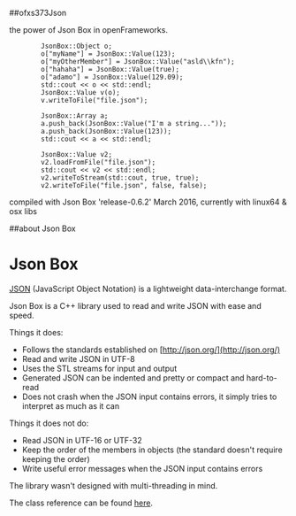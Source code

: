 
##ofxs373Json

the power of Json Box in openFrameworks.

			JsonBox::Object o;
			o["myName"] = JsonBox::Value(123);
			o["myOtherMember"] = JsonBox::Value("asld\\kfn");
			o["hahaha"] = JsonBox::Value(true);
			o["adamo"] = JsonBox::Value(129.09);
			std::cout << o << std::endl;
			JsonBox::Value v(o);
			v.writeToFile("file.json");

			JsonBox::Array a;
			a.push_back(JsonBox::Value("I'm a string..."));
			a.push_back(JsonBox::Value(123));
			std::cout << a << std::endl;

			JsonBox::Value v2;
			v2.loadFromFile("file.json");
			std::cout << v2 << std::endl;
			v2.writeToStream(std::cout, true, true);
			v2.writeToFile("file.json", false, false);

compiled with Json Box 'release-0.6.2' March 2016, 
currently with linux64 & osx libs

##about Json Box

<!-- -*- markdown -*- -->
# Json Box
[JSON](http://json.org/) (JavaScript Object Notation) is a lightweight data-interchange format.

Json Box is a C++ library used to read and write JSON with ease and speed.

Things it does:
* Follows the standards established on [http://json.org/](http://json.org/)
* Read and write JSON in UTF-8
* Uses the STL streams for input and output
* Generated JSON can be indented and pretty or compact and hard-to-read
* Does not crash when the JSON input contains errors, it simply tries to interpret as much as it can

Things it does not do:
* Read JSON in UTF-16 or UTF-32
* Keep the order of the members in objects (the standard doesn't require keeping the order)
* Write useful error messages when the JSON input contains errors

The library wasn't designed with multi-threading in mind.

The class reference can be found [here](http://anhero.github.com/JsonBox).

